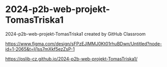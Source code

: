 # 2024-p2b-web-projekt-TomasTriska1
2024-p2b-web-projekt-TomasTriska1 created by GitHub Classroom

https://www.figma.com/design/sFPzEJlMMJ0Kt01rhuBDwn/Untitled?node-id=1-2065&t=lj1ss7mXkf5ezZsP-1

https://pslib-cz.github.io/2024-p2b-web-projekt-TomasTriska1/
